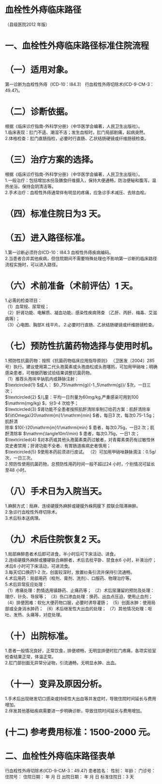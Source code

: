 # 血栓性外痔临床路径  
（县级医院2012 年版）  
# 一、血栓性外痔临床路径标准住院流程  
# （一）适用对象。  
第一诊断为血栓性外痔（ICD-10：I84.3） 行血栓性外痔切除术(ICD-9-CM-3：49.47)。  
# （二）诊断依据。  
根据《临床诊疗指南-外科学分册》（中华医学会编著，人民卫生出版社）。  
1.临床表现：肛门不适、潮湿不洁；发生血栓时，肛门局部剧痛，起病突然。  
2.体格检查：肛门直肠指检，必要时行直肠、乙状结肠硬镜或纤维肠镜检查。  
# （三）治疗方案的选择。  
根据《临床诊疗指南-外科学分册》（中华医学会编著，人民卫生出版社）。  
1.一般治疗：包括增加水份及膳食纤维摄入，保持大便通畅，防治便秘和腹泻，温热坐浴，保持会阴清洁等。  
2.手术治疗：血栓性外痔通常伴有明显的疼痛，应急诊手术减压、去除血栓。  
# （四）标准住院日为3 天。  
# （五）进入路径标准。  
1.第一诊断必须符合ICD-10：I84.3 血栓性外痔疾病编码。  
2.当患者合并其他疾病，但住院期间不需要特殊处理也不影响第一诊断的临床路径流程实施时，可以进入路径。  
# （六）术前准备（术前评估）1 天。  
1.必需的检查项目：  
（1）血常规、尿常规；  
（2）肝肾功能、电解质、凝血功能、感染性疾病筛查
（乙肝、丙肝、梅毒、艾滋病等）；  
（3）心电图、胸部X 线平片。 2.必要时行直肠、乙状结肠硬镜或纤维肠镜检查。  
# （七）预防性抗菌药物选择与使用时机。  
1.预防性抗菌药物：按照《抗菌药物临床应用指导原则》
（卫医发〔2004〕285 号）执行。建议使用第二代头孢菌素或头孢曲松或头孢噻肟，可加用甲硝唑；明确感染患者，可根据药敏试验结果调整抗菌药物。  
（1）推荐头孢呋辛钠肌内或静脉注射：  
$\textcircled{1} $成人： $0.\,75\mathrm{g}{-1.\,5\mathrm{g}}/ $次，一日三次；  
$\textcircled{2} $儿童：平均一日剂量为60mg/kg,严重感染可用到100 $\mathrm{mg/kg} $，分3-4 次给予；  
$\textcircled{3} $肾功能不全患者按照肌酐清除率制订给药方案：肌酐清除率 ${\it\Omega}20\mathrm{m}1/\mathrm{min} $者，每日3 次，每次0.75-1.5g；肌酐清  
除率 $10{-}20\mathrm{m}1/\mathrm{min} $ 患者，每次0.75g，一日2 次；肌酐清除率 $\mathrm{\langle10m1/min} $ 患者，每次0.75g，一日1 次；  
$\textcircled{4} $对本药或其他头孢菌素类药过敏者，对青霉素类药有过敏性休克史者禁用；肝肾功能不全者、有胃肠道疾病史者慎用；  
$\textcircled{5} $使用本药前须进行皮试。 （2）可加用甲硝唑静脉滴注：0.5g/次，一日三次。  
2.预防性使用抗菌药物，总预防性用药时间一般不超过24 小时，个别情况可延长至48 小时。  
# （八）手术日为入院当天。  
1.麻醉方式：局麻、连续硬膜外麻醉或硬膜外蛛网膜下 腔联合阻滞麻醉。  
2.急诊行血栓性外痔切除术。  
3.术后标本送病理。  
# （九）术后住院恢复2 天。  
1.局部麻醉患者术后即可进食，半小时后可下床活动、进食。  
2.连续硬膜外麻醉或腰硬联合麻醉者，术后去枕平卧、禁食水6 小时，补液治疗；术后6 小时可下床活动，可进流食。  
3.每天切口换药1-2 次，创面较深时，放置纱条引流并保持引流通畅。  
4.术后用药：局部用药（栓剂、膏剂、洗剂）、口服药、物理治疗等。  
5.术后异常反应处理：  
（1）疼痛处理：酌情选用镇静药、止痛药等； （2）术后尿潴留的预防及处理：理疗、针灸、导尿等； （3）伤口渗血处理：换药、出血点压迫，使用止血剂； （4）排便困难：软化大便药物口服，必要时诱导灌肠； （5）创面水肿：使用局部或全身消水肿药； （6）术后继发性大出血的处理； （7）其他情况处理：呕吐、发热、头痛等，对症处理。  
# （十）出院标准。  
1.患者一般情况良好，正常饮食，排便顺畅，无明显排便时肛门疼痛，各项实验室检查结果正常，体温正常。  
2.肛门部创面无异常分泌物，引流通畅，无明显水肿、出血。  
# （十一）变异及原因分析。  
1.手术后出现继发切口感染或持续性大出血等并发症时，导致住院时间延长与费用增加。  
2.伴发其他基础疾病需要进一步明确诊断，导致住院时间延长与费用增加。  
# (十二) 参考费用标准：1500-2000 元。  
# 二、血栓性外痔临床路径表单  
行血栓性外痔切除术(ICD-9-CM-3：49.47) 患者姓名：           性别：    年龄：    门诊号：       住院号：       住院日期：   年  月  日    出院日期：   年  月   日     标准住院日：3 天  
